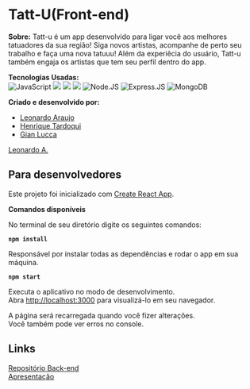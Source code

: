 # Tatt-U(Front-end)



**Sobre:**
Tatt-u é um app desenvolvido para ligar você aos melhores tatuadores da sua região! Siga novos artistas, acompanhe de perto seu trabalho e faça uma nova tatuuu! Além da experiêcia do usuário, Tatt-u também engaja os artistas que tem seu perfil dentro do app. 


**Tecnologias Usadas:** \
![JavaScript](https://img.shields.io/badge/JavaScript-323330?style=for-the-badge&logo=javascript&logoColor=F7DF1E)
![](https://camo.githubusercontent.com/268ac512e333b69600eb9773a8f80b7a251f4d6149642a50a551d4798183d621/68747470733a2f2f696d672e736869656c64732e696f2f62616467652f52656163742d3230323332413f7374796c653d666f722d7468652d6261646765266c6f676f3d7265616374266c6f676f436f6c6f723d363144414642)
![](https://camo.githubusercontent.com/3a0f693cfa032ea4404e8e02d485599bd0d192282b921026e89d271aaa3d7565/68747470733a2f2f696d672e736869656c64732e696f2f62616467652f435353332d3135373242363f7374796c653d666f722d7468652d6261646765266c6f676f3d63737333266c6f676f436f6c6f723d7768697465)
![](https://camo.githubusercontent.com/d63d473e728e20a286d22bb2226a7bf45a2b9ac6c72c59c0e61e9730bfe4168c/68747470733a2f2f696d672e736869656c64732e696f2f62616467652f48544d4c352d4533344632363f7374796c653d666f722d7468652d6261646765266c6f676f3d68746d6c35266c6f676f436f6c6f723d7768697465)
![Node.JS](https://img.shields.io/badge/Node.js-43853D?style=for-the-badge&logo=node.js&logoColor=white)
![Express.JS](https://img.shields.io/badge/Express.js-404D59?style=for-the-badge)
![MongoDB](https://img.shields.io/badge/MongoDB-4EA94B?style=for-the-badge&logo=mongodb&logoColor=white)

**Criado e desenvolvido por:**
- [Leonardo Araujo](https://www.linkedin.com/in/leonardo-araujo-/)    
- [Henrique Tardoqui](https://www.linkedin.com/in/henrique-tardoqui-1aa78179/)
- [Gian Lucca](https://www.linkedin.com/in/gian-lucca-cavalini/)

<div class="badge-base LI-profile-badge" data-locale="pt_BR" data-size="medium" data-theme="dark" data-type="VERTICAL" data-vanity="leonardo-araujo-" data-version="v1"><a class="badge-base__link LI-simple-link" href="https://br.linkedin.com/in/leonardo-araujo-?trk=profile-badge">Leonardo A.</a></div>

## Para desenvolvedores

Este projeto foi inicializado com [Create React App](https://github.com/facebook/create-react-app).

**Comandos disponíveis**

No terminal de seu diretório digite os seguintes comandos:

**`npm install`**

Responsável por instalar todas as dependências e rodar o app em sua máquina.

**`npm start`**


Executa o aplicativo no modo de desenvolvimento.\
Abra [http://localhost:3000](http://localhost:3000) para visualizá-lo em seu navegador.


A página será recarregada quando você fizer alterações.\
Você também pode ver erros no console.


## Links

[Repositório Back-end](https://github.com/GianLCavalini/Tatt-U)\
[Apresentação](https://prezi.com/i/gvw1vgji4t_3/)


